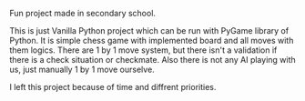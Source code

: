 Fun project made in secondary school.

This is just Vanilla Python project which can be run with PyGame library of Python.
It is simple chess game with implemented board and all moves with them logics. There are 1 by 1 move system,
but there isn't a validation if there is a check situation or checkmate. Also there is not any AI playing with us, 
just manually 1 by 1 move ourselve. 

I left this project because of time and diffrent priorities.
